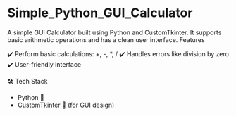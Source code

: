 # Simple_Python_GUI_Calculator

A simple GUI Calculator built using Python and CustomTkinter. It supports basic arithmetic operations and has a clean user interface.
Features

✔️ Perform basic calculations: +, -, *, /
✔️ Handles errors like division by zero
✔️ User-friendly interface

🛠️ Tech Stack

* Python 🐍
* CustomTkinter 🎨 (for GUI design)
